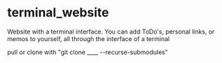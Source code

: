 # terminal_website
Website with a terminal interface. You can add ToDo's, personal links, or memos to yourself, all through the interface of a terminal     

pull or clone with "git clone ____ --recurse-submodules"
